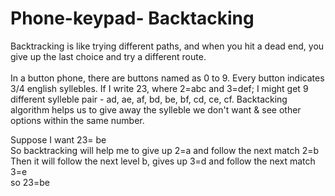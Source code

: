 # Phone-keypad- Backtacking

Backtracking is like trying different paths, and when you hit a dead end, you give up the last choice and try a different route.
<br><br>
In a button phone, there are buttons named as 0 to 9. Every button indicates 3/4 english syllebles. If I write 23, where 2=abc and 3=def; I might get 9 different sylleble pair - ad, ae, af, bd, be, bf, cd, ce, cf. Backtacking algorithm helps us to give away the sylleble we don't want & see other options within the same number.

Suppose I want 23= be <br>
So backtracking will help me to give up 2=a and follow the next match 2=b <br>
Then it will follow the next level b, gives up 3=d and follow the next match 3=e <br>
so 23=be <br>
